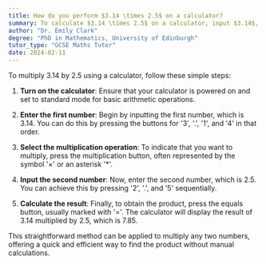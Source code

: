 ```yaml
---
title: How do you perform $3.14 \times 2.5$ on a calculator?
summary: To calculate $3.14 \times 2.5$ on a calculator, input $3.14$, press the multiplication button, enter $2.5$, and then press equals.
author: "Dr. Emily Clark"
degree: "PhD in Mathematics, University of Edinburgh"
tutor_type: "GCSE Maths Tutor"
date: 2024-02-11
---
```


To multiply $3.14$ by $2.5$ using a calculator, follow these simple steps: 

1. **Turn on the calculator**: Ensure that your calculator is powered on and set to standard mode for basic arithmetic operations.

2. **Enter the first number**: Begin by inputting the first number, which is $3.14$. You can do this by pressing the buttons for '3', '.', '1', and '4' in that order.

3. **Select the multiplication operation**: To indicate that you want to multiply, press the multiplication button, often represented by the symbol '×' or an asterisk '*'.

4. **Input the second number**: Now, enter the second number, which is $2.5$. You can achieve this by pressing '2', '.', and '5' sequentially.

5. **Calculate the result**: Finally, to obtain the product, press the equals button, usually marked with '='. The calculator will display the result of $3.14$ multiplied by $2.5$, which is $7.85$.

This straightforward method can be applied to multiply any two numbers, offering a quick and efficient way to find the product without manual calculations.
    